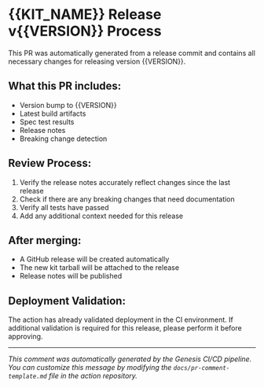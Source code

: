 # {{KIT_NAME}} Release v{{VERSION}} Process

This PR was automatically generated from a release commit and contains all necessary changes for releasing version {{VERSION}}.

## What this PR includes:
- Version bump to {{VERSION}}
- Latest build artifacts
- Spec test results
- Release notes
- Breaking change detection

## Review Process:
1. Verify the release notes accurately reflect changes since the last release
2. Check if there are any breaking changes that need documentation
3. Verify all tests have passed
4. Add any additional context needed for this release

## After merging:
- A GitHub release will be created automatically
- The new kit tarball will be attached to the release
- Release notes will be published

## Deployment Validation:
The action has already validated deployment in the CI environment. If additional validation is required for this release, please perform it before approving.

---

*This comment was automatically generated by the Genesis CI/CD pipeline. You can customize this message by modifying the `docs/pr-comment-template.md` file in the action repository.*